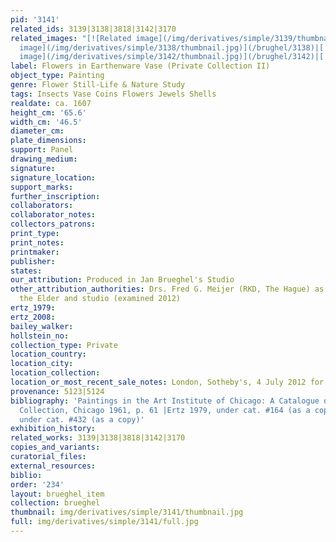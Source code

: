 ```yaml
---
pid: '3141'
related_ids: 3139|3138|3818|3142|3170
related_images: "[![Related image](/img/derivatives/simple/3139/thumbnail.jpg)](/brughel/3139)|[![Related
  image](/img/derivatives/simple/3138/thumbnail.jpg)](/brughel/3138)|[![Related image](/img/derivatives/simple/3818/thumbnail.jpg)](/brughel/3818)|[![Related
  image](/img/derivatives/simple/3142/thumbnail.jpg)](/brughel/3142)|[![Related image](/img/derivatives/simple/3170/thumbnail.jpg)](/brughel/3170)"
label: Flowers in Earthenware Vase (Private Collection II)
object_type: Painting
genre: Flower Still-Life & Nature Study
tags: Insects Vase Coins Flowers Jewels Shells
realdate: ca. 1607
height_cm: '65.6'
width_cm: '46.5'
diameter_cm: 
plate_dimensions: 
support: Panel
drawing_medium: 
signature: 
signature_location: 
support_marks: 
further_inscription: 
collaborators: 
collaborator_notes: 
collectors_patrons: 
print_type: 
print_notes: 
printmaker: 
publisher: 
states: 
our_attribution: Produced in Jan Brueghel's Studio
other_attribution_authorities: Drs. Fred G. Meijer (RKD, The Hague) as Jan Brueghel
  the Elder and studio (examined 2012)
ertz_1979: 
ertz_2008: 
bailey_walker: 
hollstein_no: 
collection_type: Private
location_country: 
location_city: 
location_collection: 
location_or_most_recent_sale_notes: London, Sotheby's, 4 July 2012 for 241,250 GBP
provenance: 5123|5124
bibliography: 'Paintings in the Art Institute of Chicago: A Catalogue of the Picture
  Collection, Chicago 1961, p. 61 |Ertz 1979, under cat. #164 (as a copy)|Ertz 2008-10,
  under cat. #432 (as a copy)'
exhibition_history: 
related_works: 3139|3138|3818|3142|3170
copies_and_variants: 
curatorial_files: 
external_resources: 
biblio: 
order: '234'
layout: brueghel_item
collection: brueghel
thumbnail: img/derivatives/simple/3141/thumbnail.jpg
full: img/derivatives/simple/3141/full.jpg
---
```

